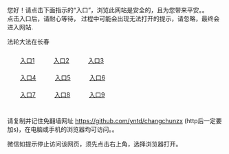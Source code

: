 您好！请点击下面指示的“入口”，浏览此网站是安全的，且为您带来平安。。 <br/>
点击入口后，请耐心等待， 过程中可能会出现无法打开的提示，请忽略，最终会进入网站. </br>

法轮大法在长春<br/>
<div style="padding:10px"><a style="margin:20px" target="_blank" href="https://dgkduzq1veafl.cloudfront.net/2Qpsp?wcguwv" id="ccLink1" rel="nofollow">入口1</a> <a target="_blank" style="margin:20px" href="https://d3b6kf9xj0r1xf.cloudfront.net/2Qpsp?uhuenkkd" id="ccLink2" rel="nofollow">入口2</a> <a style="margin:20px" target="_blank" href="https://d3gy4vu7agj5qz.cloudfront.net/2Qpsp?qtjqtz" id="ccLink3" rel="nofollow">入口3</a></div>

<div style="padding:10px" ><a style="margin:20px" target="_blank" href="https://dgkduzq1veafl.cloudfront.net/2Qpsp?wcguwv" id="ccLink4" rel="nofollow">入口4</a> <a style="margin:20px" href="https://d3b6kf9xj0r1xf.cloudfront.net/2Qpsp?uhuenkkd" target="_blank" id="ccLink5" rel="nofollow">入口5</a> <a style="margin:20px" href="https://d3gy4vu7agj5qz.cloudfront.net/2Qpsp?qtjqtz" target="_blank" id="ccLink6" rel="nofollow">入口6</a></div>

<div style="padding:10px"><a style="margin:20px" target="_blank" href="https://dgkduzq1veafl.cloudfront.net/2Qpsp?wcguwv" id="ccLink7" rel="nofollow">入口7</a> <a style="margin:20px" href="https://d3b6kf9xj0r1xf.cloudfront.net/2Qpsp?uhuenkkd" target="_blank" id="ccLink8" rel="nofollow">入口8</a> <a style="margin:20px" target="_blank" href="https://d3gy4vu7agj5qz.cloudfront.net/2Qpsp?qtjqtz" id="ccLink9" rel="nofollow">入口9</a></div>

<br/>



请复制并记住免翻墙网址 https://github.com/yntd/changchunzx (http后一定要加s)，在电脑或手机的浏览器均可访问。。<br/>

微信如提示停止访问该网页，须先点击右上角，选择浏览器打开。
